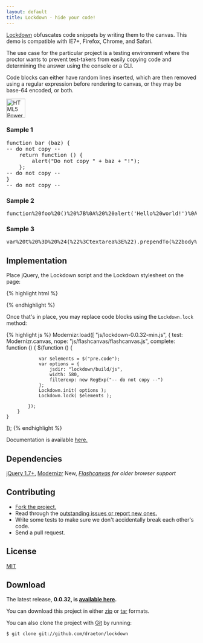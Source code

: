 ```yaml
---
layout: default
title: Lockdown - hide your code!
---
```


<link rel="stylesheet" href="http://draeton.github.com/lockdown/lockdown/build/css/lockdown-0.0.32-min.css">

<section id="main" role="main">

[Lockdown](http://github.com/draeton/lockdown) obfuscates code snippets 
by writing them to the canvas. This demo is compatible with IE7+, Firefox, Chrome,
and Safari.

The use case for the particular project is a testing environment where the
proctor wants to prevent test-takers from easily copying code and determining the 
answer using the console or a CLI.

Code blocks can either have random lines inserted, which are then removed using
a regular expression before rendering to canvas, or they may be base-64 encoded,
or both.

<a href="http://www.w3.org/html/logo/"><img src="http://www.w3.org/html/logo/badge/html5-badge-h-css3-graphics.png" height="50" alt="HTML5 Powered with CSS3 / Styling, and Graphics" title="HTML5 Powered with CSS3 / Styling, and Graphics"></a>

<!-- code examples -->
### Sample 1

<pre class="code">
function bar (baz) {
-- do not copy --
    return function () {
        alert("Do not copy " + baz + "!");
    };
-- do not copy --
}
-- do not copy --
</pre>

### Sample 2

<pre class="code base64">
function%20foo%20()%20%7B%0A%20%20alert('Hello%20world!')%0A%7D
</pre>

### Sample 3

<pre class="code base64">
var%20t%20%3D%20%24(%22%3Ctextarea%3E%22).prependTo(%22body%22)%3B%0Avar%20b%20%3D%20%24(%22%3Cbutton%3Eclick%20to%20encode%3C%2Fbutton%3E%22).click(function%20()%20%7B%0A%20%20var%20val%20%3D%20t.val()%3B%0A%20%20if%20(val)%20%7B%0A%20%20%20%20t.val(encodeURIComponent(val))%3B%0A%20%20%7D%0A%7D).insertBefore(t)%3B%0A%24(%22%3Cbr%3E%22).insertBefore(t)%3B
</pre>
<!-- end code examples -->
    

## Implementation

Place jQuery, the Lockdown script and the Lockdown stylesheet on the page:

{% highlight html %}
<link rel="stylesheet" href="css/lockdown-0.0.32-min.css">

<script src="js/jquery-1.7.1.min.js"></script>
<script src="js/modernizr-2.0.6.min.js"></script>
<script src="js/lockdown-0.0.32-min.js"></script>
{% endhighlight %}

Once that's in place, you may replace code blocks using the `Lockdown.lock` method:

{% highlight js %}
Modernizr.load([
    "js/lockdown-0.0.32-min.js",
    {
        test: Modernizr.canvas,
        nope: "js/flashcanvas/flashcanvas.js",
        complete: function () {
            $(function () {
    
                var $elements = $("pre.code");
                var options = {
                    jsdir: "lockdown/build/js",
                    width: 580,
                    filterexp: new RegExp("-- do not copy --")
                };
                Lockdown.init( options );
                Lockdown.lock( $elements );
    
            });
        }
    }
]);
{% endhighlight %}

Documentation is available [here.](http://draeton.github.com/lockdown/lockdown/docs/lockdown.html)
    

## Dependencies

[jQuery 1.7+](http://jquery.com/), [Modernizr](http://www.modernizr.com/) <span class="label success">New</span>, *[Flashcanvas](http://flashcanvas.net/) for older browser support*


## Contributing

* [Fork the project.](https://github.com/draeton/lockdown)
* Read through the [outstanding issues or report new ones.](https://github.com/draeton/lockdown/issues)
* Write some tests to make sure we don't accidentally break each other's code.
* Send a pull request.


## License

[MIT](https://raw.github.com/draeton/lockdown/master/LICENSE)


## Download

The latest release, **0.0.32, is [available here](http://draeton.github.com/lockdown/lockdown/dist/lockdown-0.0.32.zip).**

You can download this project in either [zip](https://github.com/draeton/lockdown/zipball/master) 
or [tar](https://github.com/draeton/lockdown/tarball/master) formats.

You can also clone the project with [Git](http://git-scm.com) by running:

    $ git clone git://github.com/draeton/lockdown

</section>

<script>
Modernizr.load([
    "/lockdown/lockdown/build/js/lockdown-0.0.32-min.js",
    {
        test: Modernizr.canvas,
        nope: "/lockdown/lockdown/build/js/flashcanvas/flashcanvas.js",
        complete: function () {
            $(function () {
    
                var $elements = $("pre.code");
                var options = {
                    jsdir: "lockdown/build/js",
                    width: 580,
                    filterexp: new RegExp("-- do not copy --")
                };
                Lockdown.init( options );
                Lockdown.lock( $elements );
    
            });
        }
    }
]);
</script>